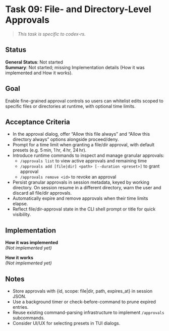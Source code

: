# Task 09: File- and Directory-Level Approvals

> *This task is specific to codex-rs.*

## Status

**General Status**: Not started  
**Summary**: Not started; missing Implementation details (How it was implemented and How it works).

## Goal

Enable fine-grained approval controls so users can whitelist edits scoped to specific files or directories at runtime, with optional time limits.

## Acceptance Criteria

- In the approval dialog, offer “Allow this file always” and “Allow this directory always” options alongside proceed/deny.
- Prompt for a time limit when granting a file/dir approval, with default presets (e.g. 5 min, 1 hr, 4 hr, 24 hr).
- Introduce runtime commands to inspect and manage granular approvals:
  - `/approvals list` to view active approvals and remaining time
  - `/approvals add [file|dir] <path> [--duration <preset>]` to grant approval
  - `/approvals remove <id>` to revoke an approval
- Persist granular approvals in session metadata, keyed by working directory. On session resume in a different directory, warn the user and discard all file/dir approvals.
- Automatically expire and remove approvals when their time limits elapse.
- Reflect file/dir-approval state in the CLI shell prompt or title for quick visibility.

## Implementation

**How it was implemented**  
*(Not implemented yet)*

**How it works**  
*(Not implemented yet)*

## Notes

- Store approvals with {id, scope: file|dir, path, expires_at} in session JSON.
- Use a background timer or check-before-command to prune expired entries.
- Reuse existing command-parsing infrastructure to implement `/approvals` subcommands.
- Consider UI/UX for selecting presets in TUI dialogs.